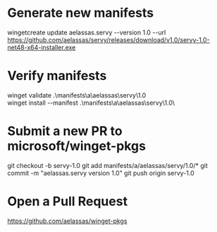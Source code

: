 # Generate new manifests
wingetcreate update aelassas.servy --version 1.0 --url https://github.com/aelassas/servy/releases/download/v1.0/servy-1.0-net48-x64-installer.exe

# Verify manifests
winget validate .\manifests\a\aelassas\servy\1.0\
winget install --manifest .\manifests\a\aelassas\servy\1.0\

# Submit a new PR to microsoft/winget-pkgs
git checkout -b servy-1.0
git add manifests/a/aelassas/servy/1.0/*
git commit -m "aelassas.servy version 1.0"
git push origin servy-1.0

# Open a Pull Request
https://github.com/aelassas/winget-pkgs
